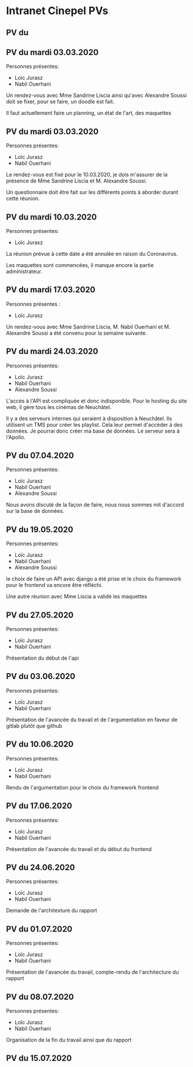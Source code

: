 # Intranet Cinepel PVs

## PV du 

## PV du mardi 03.03.2020

Personnes présentes:
* Loïc Jurasz
* Nabil Ouerhani

Un rendez-vous avec Mme Sandrine Liscia ainsi qu'avec Alexandre Soussi doit se fixer, pour se faire, un doodle est fait.

Il faut actuellement faire un planning, un état de l'art, des maquettes


## PV du mardi 03.03.2020

Personnes présentes:
* Loïc Jurasz
* Nabil Ouerhani

Le rendez-vous est fixé pour le 10.03.2020, je dois m'assurer de la présence de Mme Sandrine Liscia et M. Alexandre Soussi.

Un questionnaire doit être fait sur les différents points à aborder durant cette réunion.

## PV du mardi 10.03.2020

Personnes présentes:
* Loïc Jurasz

La réunion prévue à cette date a été annulée en raison du Coronavirus.

Les maquettes sont commencées, il manque encore la partie administrateur.

## PV du mardi 17.03.2020

Personnes présentes :
* Loïc Jurasz

Un rendez-vous avec Mme Sandrine Liscia, M. Nabil Ouerhani et M. Alexandre Soussi a été convenu pour la semaine suivante.

## PV du mardi 24.03.2020

Personnes présentes:
* Loïc Jurasz
* Nabil Ouerhani
* Alexandre Soussi

L'accès à l'API est compliquée et donc indisponible. Pour le hosting du site web, il gère tous les cinémas de Neuchâtel.

Il y a des serveurs internes qui seraient à disposition à Neuchâtel. Ils utilisent un TMS pour créer les playlist. Cela leur permet d'accèder à des données.
Je pourrai donc créer ma base de données. Le serveur sera à l'Apollo.

## PV du 07.04.2020

Personnes présentes:
* Loïc Jurasz
* Nabil Ouerhani
* Alexandre Soussi

Nous avons discuté de la façon de faire, nous nous sommes mit d'accord sur la base de données.

## PV du 19.05.2020

Personnes présentes:
* Loïc Jurasz
* Nabil Ouerhani
* Alexandre Soussi

le choix de faire un API avec django a été prise et le choix du framework pour le frontend va encore être réfléchi.

Une autre réunion avec Mme Liscia a validé les maquettes

## PV du 27.05.2020

Personnes présentes:
* Loïc Jurasz
* Nabil Ouerhani

Présentation du début de l'api

## PV du 03.06.2020

Personnes présentes:
* Loïc Jurasz
* Nabil Ouerhani

Présentation de l'avancée du travail et de l'argumentation en faveur de gitlab plutôt que github

## PV du 10.06.2020

Personnes présentes:
* Loïc Jurasz
* Nabil Ouerhani

Rendu de l'argumentation pour le choix du framework frontend

## PV du 17.06.2020

Personnes présentes:
* Loïc Jurasz
* Nabil Ouerhani

Présentation de l'avancée du travail et du début du frontend

## PV du 24.06.2020

Personnes présentes:
* Loïc Jurasz
* Nabil Ouerhani

Demande de l'architexture du rapport

## PV du 01.07.2020

Personnes présentes:
* Loïc Jurasz
* Nabil Ouerhani

Présentation de l'avancée du travail, compte-rendu de l'architecture du rapport

## PV du 08.07.2020

Personnes présentes:
* Loïc Jurasz
* Nabil Ouerhani

Organisation de la fin du travail ainsi que du rapport

## PV du 15.07.2020
